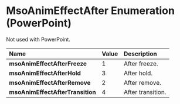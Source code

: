 
# MsoAnimEffectAfter Enumeration (PowerPoint)

Not used with PowerPoint.



|**Name**|**Value**|**Description**|
|:-----|:-----|:-----|
| **msoAnimEffectAfterFreeze**|1|After freeze.|
| **msoAnimEffectAfterHold**|3|After hold.|
| **msoAnimEffectAfterRemove**|2|After remove.|
| **msoAnimEffectAfterTransition**|4|After transition.|
